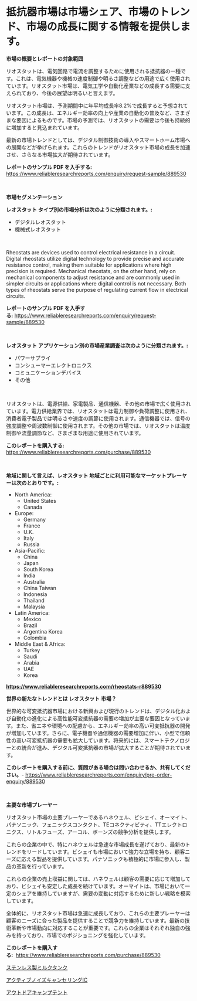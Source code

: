 <p><h1>抵抗器市場は市場シェア、市場のトレンド、市場の成長に関する情報を提供します。</h1></p><p><strong>市場の概要とレポートの対象範囲</strong></p>
<p><p>リオスタットは、電気回路で電流を調整するために使用される抵抗器の一種です。これは、電気機器や機械の速度制御や明るさ調整などの用途で広く使用されています。リオスタット市場は、電気工学や自動化産業などの成長する需要に支えられており、今後の展望は明るいと言えます。</p><p>リオスタット市場は、予測期間中に年平均成長率8.2%で成長すると予想されています。この成長は、エネルギー効率の向上や産業の自動化の普及など、さまざまな要因によるものです。市場の予測では、リオスタットの需要は今後も持続的に増加すると見込まれています。</p><p>最新の市場トレンドとしては、デジタル制御技術の導入やスマートホーム市場への展開などが挙げられます。これらのトレンドがリオスタット市場の成長を加速させ、さらなる市場拡大が期待されています。</p></p>
<p><strong>レポートのサンプル PDF を入手する:</strong> <a href="https://www.reliableresearchreports.com/enquiry/request-sample/889530">https://www.reliableresearchreports.com/enquiry/request-sample/889530</a></p>
<p>&nbsp;</p>
<p><strong>市場セグメンテーション</strong></p>
<p><strong>レオスタット タイプ別の市場分析は次のように分類されます。:</strong></p>
<p><ul><li>デジタルレオスタット</li><li>機械式レオスタット</li></ul></p>
<p>&nbsp;</p>
<p><p>Rheostats are devices used to control electrical resistance in a circuit. Digital rheostats utilize digital technology to provide precise and accurate resistance control, making them suitable for applications where high precision is required. Mechanical rheostats, on the other hand, rely on mechanical components to adjust resistance and are commonly used in simpler circuits or applications where digital control is not necessary. Both types of rheostats serve the purpose of regulating current flow in electrical circuits.</p></p>
<p><strong>レポートのサンプル PDF を入手する:</strong>&nbsp;<a href="https://www.reliableresearchreports.com/enquiry/request-sample/889530">https://www.reliableresearchreports.com/enquiry/request-sample/889530</a></p>
<p>&nbsp;</p>
<p><strong> レオスタット アプリケーション別の市場産業調査は次のように分類されます。:</strong></p>
<p><ul><li>パワーサプライ</li><li>コンシューマーエレクトロニクス</li><li>コミュニケーションデバイス</li><li>その他</li></ul></p>
<p>&nbsp;</p>
<p><p>リオスタットは、電源供給、家電製品、通信機器、その他の市場で広く使用されています。電力供給業界では、リオスタットは電力制御や負荷調整に使用され、消費者電子製品では明るさや速度の調節に使用されます。通信機器では、信号の強度調整や周波数制御に使用されます。その他の市場では、リオスタットは温度制御や流量調節など、さまざまな用途に使用されています。</p></p>
<p><strong>このレポートを購入する:</strong>&nbsp; <a href="https://www.reliableresearchreports.com/purchase/889530">https://www.reliableresearchreports.com/purchase/889530</a></p>
<p>&nbsp;</p>
<p><strong>地域に関して言えば、レオスタット 地域ごとに利用可能なマーケットプレーヤーは次のとおりです。:</strong></p>
<p><ul>
    <li>
        North America:
        <ul>
            <li>United States</li>
            <li>Canada</li>
        </ul>
    </li>
    <li>
        Europe:
        <ul>
            <li>Germany</li>
            <li>France</li>
            <li>U.K.</li>
            <li>Italy</li>
            <li>Russia</li>
        </ul>
    </li>
    <li>
        Asia-Pacific:
        <ul>
            <li>China</li>
            <li>Japan</li>
            <li>South Korea</li>
            <li>India</li>
            <li>Australia</li>
            <li>China Taiwan</li>
            <li>Indonesia</li>
            <li>Thailand</li>
            <li>Malaysia</li>
        </ul>
    </li>
    <li>
        Latin America:
        <ul>
            <li>Mexico</li>
            <li>Brazil</li>
            <li>Argentina Korea</li>
            <li>Colombia</li>
        </ul>
    </li>
    <li>
        Middle East & Africa:
        <ul>
            <li>Turkey</li>
            <li>Saudi</li>
            <li>Arabia</li>
            <li>UAE</li>
            <li>Korea</li>
        </ul>
    </li>
    </ul></p>
<p><strong><a href="https://www.reliableresearchreports.com/rheostats-r889530">https://www.reliableresearchreports.com/rheostats-r889530</a></strong>&nbsp;</p>
<p><strong>世界の新たなトレンドとは レオスタット 市場？</strong></p>
<p><p>世界的な可変抵抗器市場における新興および現行のトレンドは、デジタル化および自動化の進化による高性能可変抵抗器の需要の増加が主要な要因となっています。また、省エネや環境への配慮から、エネルギー効率の高い可変抵抗器の開発が増加しています。さらに、電子機器や通信機器の需要増加に伴い、小型で信頼性の高い可変抵抗器の需要も拡大しています。将来的には、スマートテクノロジーとの統合が進み、デジタル可変抵抗器の市場が拡大することが期待されています。</p></p>
<p><strong>このレポートを購入する前に、質問がある場合は問い合わせるか、共有してください。</strong>- <a href="https://www.reliableresearchreports.com/enquiry/pre-order-enquiry/889530">https://www.reliableresearchreports.com/enquiry/pre-order-enquiry/889530</a></p>
<p>&nbsp;</p>
<p><strong>主要な市場プレーヤー</strong></p>
<p><p>リオスタット市場の主要プレーヤーであるハネウェル、ビシェイ、オーマイト、パナソニック、フェニックスコンタクト、TEコネクティビティ、TTエレクトロニクス、リトルフューズ、アーコル、ボーンズの競争分析を提供します。 </p><p>これらの企業の中で、特にハネウェルは急速な市場成長を遂げており、最新のトレンドをリードしています。ビシェイも市場において強力な立場を持ち、顧客ニーズに応える製品を提供しています。パナソニックも積極的に市場に参入し、製品の革新を行っています。</p><p>これらの企業の売上収益に関しては、ハネウェルは顧客の需要に応じて増加しており、ビシェイも安定した成長を続けています。オーマイトは、市場において一定のシェアを維持していますが、需要の変動に対応するために新しい戦略を模索しています。</p><p>全体的に、リオスタット市場は急速に成長しており、これらの主要プレーヤーは顧客のニーズに合った製品を提供することで競争力を維持しています。最新の技術革新や市場動向に対応することが重要です。これらの企業はそれぞれ独自の強みを持っており、市場でのポジショニングを強化しています。</p></p>
<p><strong>このレポートを購入する:</strong>&nbsp;&nbsp;<a href="https://www.reliableresearchreports.com/purchase/889530">https://www.reliableresearchreports.com/purchase/889530</a></p>
<p><p><a href="https://medium.com/@phillipbarnett65/%E3%82%B9%E3%83%86%E3%83%B3%E3%83%AC%E3%82%B9%E9%8B%BC%E8%A3%BD%E3%83%9F%E3%83%AB%E3%82%AF%E3%82%BF%E3%83%B3%E3%82%AF%E5%B8%82%E5%A0%B4%E3%81%AE%E5%88%86%E6%9E%90-%E3%82%B0%E3%83%AD%E3%83%BC%E3%83%90%E3%83%AB%E7%94%A3%E6%A5%AD%E3%81%AE%E8%A6%8B%E9%80%9A%E3%81%97%E3%81%A8%E4%BA%88%E6%B8%AC-2024%E5%B9%B4%E3%81%8B%E3%82%892031%E5%B9%B4-e2baf8087f25">ステンレス製ミルクタンク</a></p><p><a href="https://github.com/nemesis2824/Market-Research-Report-List-1/blob/main/694180423579.md">アクティブノイズキャンセリングIC</a></p><p><a href="https://medium.com/@tomienow6767d/%E3%82%A2%E3%82%A6%E3%83%88%E3%83%89%E3%82%A2%E3%82%AD%E3%83%A3%E3%83%B3%E3%83%97%E7%94%A8%E3%83%86%E3%83%B3%E3%83%88%E5%B8%82%E5%A0%B4%E3%81%AF-2031%E5%B9%B4%E3%81%BE%E3%81%A7%E3%81%AE%E5%B8%82%E5%A0%B4%E3%82%B7%E3%82%A7%E3%82%A2-%E3%82%B5%E3%82%A4%E3%82%BA-%E4%BA%88%E6%B8%AC%E3%82%92%E9%87%8D%E8%A6%96%E3%81%97%E3%81%A6%E3%81%84%E3%81%BE%E3%81%99-d68ea04ea942">アウトドアキャンプテント</a></p></p>